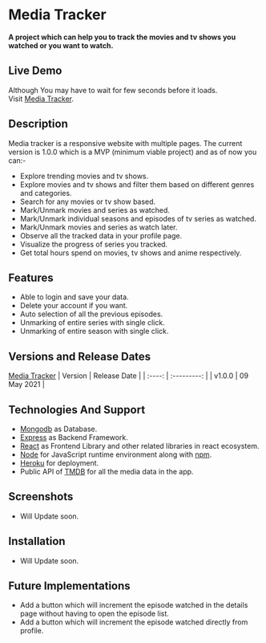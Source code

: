 # Media Tracker

**A project which can help you to track the movies and tv shows you watched or you want to watch.**

## Live Demo
Although You may have to wait for few seconds before it loads. <br/>
Visit [Media Tracker](https://media-tracker.onrender.com/).


## Description
Media tracker is a responsive website with multiple pages.
The current version is 1.0.0 which is a MVP (minimum viable project) and as of now you can:-
- Explore trending movies and tv shows.
- Explore movies and tv shows and filter them based on different genres and categories.
- Search for any movies or tv show based.
- Mark/Unmark movies and series as watched.
- Mark/Unmark individual seasons and episodes of tv series as watched.
- Mark/Unmark movies and series as watch later.
- Observe all the tracked data in your profile page.
- Visualize the progress of series you tracked.
- Get total hours spend on movies, tv shows and anime respectively.

## Features
- Able to login and save your data.
- Delete your account if you want.
- Auto selection of all the previous episodes.
- Unmarking of entire series with single click. 
- Unmarking of entire season with single click.

## Versions and Release Dates
[Media Tracker](https://track-media.herokuapp.com/)
| Version   | Release Date  |
| :----:    | :---------:   |
| v1.0.0    | 09 May 2021   |


## Technologies And Support
- [Mongodb](https://www.mongodb.com/3) as Database.
- [Express](https://expressjs.com/) as Backend Framework.
- [React](https://reactjs.org/) as Frontend Library and other related libraries in react ecosystem.
- [Node](https://nodejs.dev/) for JavaScript runtime environment along with [npm](https://www.npmjs.com/).
- [Heroku](https://www.heroku.com/) for deployment.
- Public API of [TMDB](https://www.themoviedb.org/) for all the media data in the app.

## Screenshots
- Will Update soon.

## Installation
- Will Update soon.

## Future Implementations
- Add a button which will increment the episode watched in the details page without having to open the episode list.
- Add a button which will increment the episode watched directly from profile.
